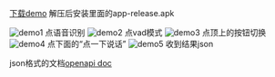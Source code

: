 

[下载demo](sdk/sdk_v2_online.zip)
解压后安装里面的app-release.apk


![demo1](img/demo1.png)
点语音识别
![demo2](img/demo2.png)
点vad模式
![demo3](img/demo3.png)
点顶上的按钮切换
![demo4](img/demo4.png)
点下面的“点一下说话”
![demo5](img/demo5.png)
收到结果json

json格式的文档[openapi doc](OPENAPI_README.md)
